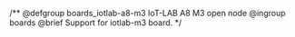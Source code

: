 /**
@defgroup    boards_iotlab-a8-m3 IoT-LAB A8 M3 open node
@ingroup     boards
@brief       Support for iotlab-m3 board.
 */
